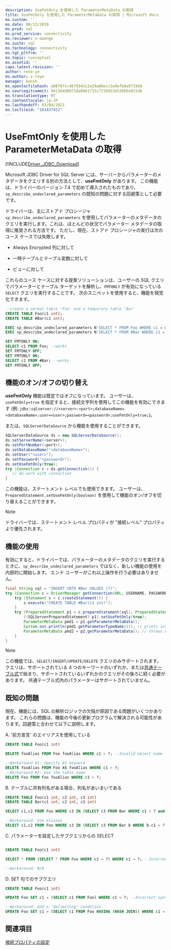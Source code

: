 ```yaml
---
description: UseFmtOnly を使用した ParameterMetaData の取得
title: UseFmtOnly を使用した ParameterMetaData の取得 | Microsoft Docs
ms.custom: ''
ms.date: 08/12/2019
ms.prod: sql
ms.prod_service: connectivity
ms.reviewer: v-daenge
ms.suite: sql
ms.technology: connectivity
ms.tgt_pltfrm: ''
ms.topic: conceptual
ms.assetid: ''
caps.latest.revision: ''
author: rene-ye
ms.author: v-reye
manager: kenvh
ms.openlocfilehash: a88707cc4679343c2e29a86ecc3a9efb8a9719dd
ms.sourcegitcommit: 9413ddd8071da8861715c721b923e52669a921d8
ms.translationtype: HT
ms.contentlocale: ja-JP
ms.lasthandoff: 03/04/2021
ms.locfileid: "101837452"
---
```

# <a name="retrieving-parametermetadata-via-usefmtonly"></a>UseFmtOnly を使用した ParameterMetaData の取得
[!INCLUDE[Driver_JDBC_Download](../../includes/driver_jdbc_download.md)]

  Microsoft JDBC Driver for SQL Server には、サーバーからパラメーターのメタデータをクエリする別の方法として、**useFmtOnly** があります。 この機能は、ドライバーのバージョン 7.4 で初めて導入されたものであり、`sp_describe_undeclared_parameters` の既知の問題に対する回避策として必要です。
  
  ドライバーは、主にストアド プロシージャ `sp_describe_undeclared_parameters` を使用してパラメーターのメタデータのクエリを実行します。これは、ほとんどの状況でパラメーター メタデータの取得に推奨される方法です。 ただし、現在、ストアド プロシージャの実行は次のユース ケースでは失敗します。
  
-   Always Encrypted 列に対して
  
-   一時テーブルとテーブル変数に対して
  
-   ビューに対して 
  
  これらのユース ケースに対する提案ソリューションは、ユーザーの SQL クエリでパラメーターとテーブル ターゲットを解析し、`FMTONLY` が有効になっている `SELECT` クエリを実行することです。 次のスニペットを使用すると、機能を視覚化できます。
  
```sql
--create a normal table 'Foo' and a temporary table 'Bar'
CREATE TABLE Foo(c1 int);
CREATE TABLE #Bar(c1 int);

EXEC sp_describe_undeclared_parameters N'SELECT * FROM Foo WHERE c1 = @p0' --works fine
EXEC sp_describe_undeclared_parameters N'SELECT * FROM #Bar WHERE c1 = @p0' --fails with "Invalid object name '#Bar'"

SET FMTONLY ON;
SELECT c1 FROM Foo; --works
SET FMTONLY OFF;
SET FMTONLY ON;
SELECT c1 FROM #Bar; --works
SET FMTONLY OFF;
```
 
## <a name="turning-the-feature-onoff"></a>機能のオン/オフの切り替え 
 **useFmtOnly** 機能は既定ではオフになっています。 ユーザーは、`useFmtOnly=true` を指定すると、接続文字列を使用してこの機能を有効にできます  (例: `jdbc:sqlserver://<server>:<port>;databaseName=<databaseName>;user=<user>;password=<password>;useFmtOnly=true;`)。
 
 または、`SQLServerDataSource` から機能を使用することができます。
 ```java
SQLServerDataSource ds = new SQLServerDataSource();
ds.setServerName(<server>);
ds.setPortNumber(<port>);
ds.setDatabaseName("<databaseName>");
ds.setUser("<user>");
ds.setPassword("<password>");
ds.setUseFmtOnly(true);
try (Connection c = ds.getConnection()) {
    // do work with connection
}
 ```
 
 この機能は、ステートメント レベルでも使用できます。 ユーザーは、`PreparedStatement.setUseFmtOnly(boolean)` を使用して機能のオン/オフを切り替えることができます。
> [!NOTE]  
>  ドライバーでは、ステートメント レベル プロパティが "接続レベル" プロパティより優先されます。

## <a name="using-the-feature"></a>機能の使用
  有効にすると、ドライバーでは、パラメーターのメタデータのクエリを実行するときに、`sp_describe_undeclared_parameters` ではなく、新しい機能の使用を内部的に開始します。 エンド ユーザーがこれ以上操作を行う必要はありません。
```java
final String sql = "INSERT INTO #Bar VALUES (?)";
try (Connection c = DriverManager.getConnection(URL, USERNAME, PASSWORD)) {
    try (Statement s = c.createStatement()) {
        s.execute("CREATE TABLE #Bar(c1 int)");
    }
    try (PreparedStatement p1 = c.prepareStatement(sql); PreparedStatement p2 = c.prepareStatement(sql)) {
        ((SQLServerPreparedStatement) p1).setUseFmtOnly(true);
        ParameterMetaData pmd1 = p1.getParameterMetaData();
        System.out.println(pmd1.getParameterTypeName(1)); // prints int
        ParameterMetaData pmd2 = p2.getParameterMetaData(); // throws exception, Invalid object name '#Bar'
    }
}
```
> [!NOTE]  
>  この機能では、`SELECT/INSERT/UPDATE/DELETE` クエリのみサポートされます。 クエリは、サポートされている 4 つのキーワードのいずれか、または[共通テーブル式](../../t-sql/queries/with-common-table-expression-transact-sql.md)で始まり、サポートされているいずれかのクエリがその後ろに続く必要があります。 共通テーブル式内のパラメーターはサポートされていません。

## <a name="known-issues"></a>既知の問題
  現在、機能には、SQL の解析ロジックの欠陥が原因である問題がいくつかあります。 これらの問題は、機能の今後の更新プログラムで解決される可能性があります。回避策と合わせて以下に説明します。
  
A. '前方宣言' のエイリアスを使用している
```sql
CREATE TABLE Foo(c1 int)

DELETE fooAlias FROM Foo fooAlias WHERE c1 > ?; --Invalid object name 'fooAlias'

--Workaround #1: Specify AS keyword
DELETE fooAlias FROM Foo AS fooAlias WHERE c1 > ?;
--Workaround #2: Use the table name
DELETE Foo FROM Foo fooAlias WHERE c1 > ?;
```

B. テーブルに共有列名がある場合、列名があいまいである
```sql
CREATE TABLE Foo(c1 int, c2 int, c3 int)
CREATE TABLE Bar(c1 int, c2 int, c3 int)

SELECT c1,c2 FROM Foo WHERE c3 IN (SELECT c3 FROM Bar WHERE c1 > ? and c2 < ? and c3 = ?); --Ambiguous Column Name

--Workaround: Use aliases
SELECT c1,c2 FROM Foo WHERE c3 IN (SELECT c3 FROM Bar b WHERE b.c1 = ? and b.c2 = ? and b.c3 = ?);
```

C. パラメーターを設定したサブクエリからの SELECT
```sql

CREATE TABLE Foo(c1 int)

SELECT * FROM (SELECT * FROM Foo WHERE c1 = ?) WHERE c1 = ?; --Incorrect syntax near '?'

--Workaround: N/A
```

D. SET 句でのサブクエリ
```sql
CREATE TABLE Foo(c1 int)

UPDATE Foo SET c1 = (SELECT c1 FROM Foo) WHERE c1 = ?; --Incorrect syntax near ')'

--Workaround: Add a 'delimiting' condition
UPDATE Foo SET c1 = (SELECT c1 FROM Foo HAVING (HASH JOIN)) WHERE c1 = ?;
```

## <a name="see-also"></a>関連項目  
 [接続プロパティの設定](../../connect/jdbc/setting-the-connection-properties.md)  
  
